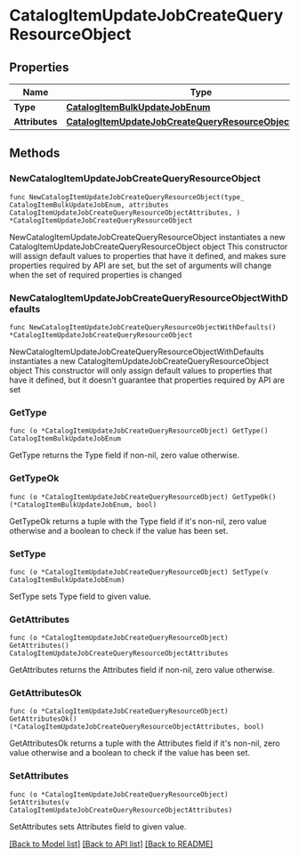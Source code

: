 # CatalogItemUpdateJobCreateQueryResourceObject

## Properties

Name | Type | Description | Notes
------------ | ------------- | ------------- | -------------
**Type** | [**CatalogItemBulkUpdateJobEnum**](CatalogItemBulkUpdateJobEnum.md) |  | 
**Attributes** | [**CatalogItemUpdateJobCreateQueryResourceObjectAttributes**](CatalogItemUpdateJobCreateQueryResourceObjectAttributes.md) |  | 

## Methods

### NewCatalogItemUpdateJobCreateQueryResourceObject

`func NewCatalogItemUpdateJobCreateQueryResourceObject(type_ CatalogItemBulkUpdateJobEnum, attributes CatalogItemUpdateJobCreateQueryResourceObjectAttributes, ) *CatalogItemUpdateJobCreateQueryResourceObject`

NewCatalogItemUpdateJobCreateQueryResourceObject instantiates a new CatalogItemUpdateJobCreateQueryResourceObject object
This constructor will assign default values to properties that have it defined,
and makes sure properties required by API are set, but the set of arguments
will change when the set of required properties is changed

### NewCatalogItemUpdateJobCreateQueryResourceObjectWithDefaults

`func NewCatalogItemUpdateJobCreateQueryResourceObjectWithDefaults() *CatalogItemUpdateJobCreateQueryResourceObject`

NewCatalogItemUpdateJobCreateQueryResourceObjectWithDefaults instantiates a new CatalogItemUpdateJobCreateQueryResourceObject object
This constructor will only assign default values to properties that have it defined,
but it doesn't guarantee that properties required by API are set

### GetType

`func (o *CatalogItemUpdateJobCreateQueryResourceObject) GetType() CatalogItemBulkUpdateJobEnum`

GetType returns the Type field if non-nil, zero value otherwise.

### GetTypeOk

`func (o *CatalogItemUpdateJobCreateQueryResourceObject) GetTypeOk() (*CatalogItemBulkUpdateJobEnum, bool)`

GetTypeOk returns a tuple with the Type field if it's non-nil, zero value otherwise
and a boolean to check if the value has been set.

### SetType

`func (o *CatalogItemUpdateJobCreateQueryResourceObject) SetType(v CatalogItemBulkUpdateJobEnum)`

SetType sets Type field to given value.


### GetAttributes

`func (o *CatalogItemUpdateJobCreateQueryResourceObject) GetAttributes() CatalogItemUpdateJobCreateQueryResourceObjectAttributes`

GetAttributes returns the Attributes field if non-nil, zero value otherwise.

### GetAttributesOk

`func (o *CatalogItemUpdateJobCreateQueryResourceObject) GetAttributesOk() (*CatalogItemUpdateJobCreateQueryResourceObjectAttributes, bool)`

GetAttributesOk returns a tuple with the Attributes field if it's non-nil, zero value otherwise
and a boolean to check if the value has been set.

### SetAttributes

`func (o *CatalogItemUpdateJobCreateQueryResourceObject) SetAttributes(v CatalogItemUpdateJobCreateQueryResourceObjectAttributes)`

SetAttributes sets Attributes field to given value.



[[Back to Model list]](../README.md#documentation-for-models) [[Back to API list]](../README.md#documentation-for-api-endpoints) [[Back to README]](../README.md)


